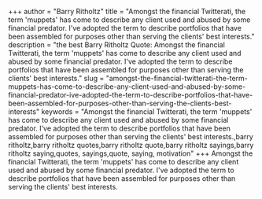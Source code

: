 +++
author = "Barry Ritholtz"
title = "Amongst the financial Twitterati, the term 'muppets' has come to describe any client used and abused by some financial predator. I've adopted the term to describe portfolios that have been assembled for purposes other than serving the clients' best interests."
description = "the best Barry Ritholtz Quote: Amongst the financial Twitterati, the term 'muppets' has come to describe any client used and abused by some financial predator. I've adopted the term to describe portfolios that have been assembled for purposes other than serving the clients' best interests."
slug = "amongst-the-financial-twitterati-the-term-muppets-has-come-to-describe-any-client-used-and-abused-by-some-financial-predator-ive-adopted-the-term-to-describe-portfolios-that-have-been-assembled-for-purposes-other-than-serving-the-clients-best-interests"
keywords = "Amongst the financial Twitterati, the term 'muppets' has come to describe any client used and abused by some financial predator. I've adopted the term to describe portfolios that have been assembled for purposes other than serving the clients' best interests.,barry ritholtz,barry ritholtz quotes,barry ritholtz quote,barry ritholtz sayings,barry ritholtz saying,quotes, sayings,quote, saying, motivation"
+++
Amongst the financial Twitterati, the term 'muppets' has come to describe any client used and abused by some financial predator. I've adopted the term to describe portfolios that have been assembled for purposes other than serving the clients' best interests.
